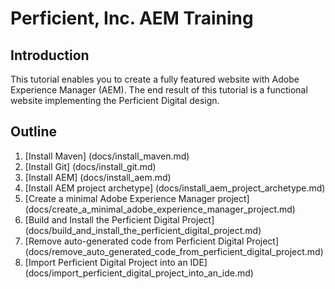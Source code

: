 # Perficient, Inc. AEM Training

## Introduction

This tutorial enables you to create a fully featured website with Adobe Experience Manager (AEM).  The end result of this tutorial is a functional website implementing the Perficient Digital design.

## Outline

1. [Install Maven] (docs/install_maven.md)
2. [Install Git] (docs/install_git.md)
3. [Install AEM] (docs/install_aem.md)
4. [Install AEM project archetype] (docs/install_aem_project_archetype.md)
5. [Create a minimal Adobe Experience Manager project]  (docs/create_a_minimal_adobe_experience_manager_project.md)
6. [Build and Install the Perficient Digital Project] (docs/build_and_install_the_perficient_digital_project.md)
7. [Remove auto-generated code from Perficient Digital Project] (docs/remove_auto_generated_code_from_perficient_digital_project.md)
8. [Import Perficient Digital Project into an IDE] (docs/import_perficient_digital_project_into_an_ide.md)
